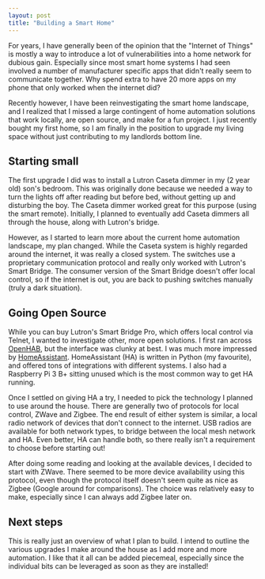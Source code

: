 ```yaml
---
layout: post
title: "Building a Smart Home"
---
```


For years, I have generally been of the opinion that the "Internet of Things" is mostly a way to introduce a lot of 
vulnerabilities into a home network for dubious gain. Especially since most smart home systems I had seen involved a number
of manufacturer specific apps that didn't really seem to communicate together. Why spend extra to have 20 more apps on my 
phone that only worked when the internet did?

Recently however, I have been reinvestigating the smart home landscape, and I realized that I missed a large contingent of 
home automation solutions that work locally, are open source, and make for a fun project. I just recently bought my first
home, so I am finally in the position to upgrade my living space without just contributing to my landlords bottom line.

## Starting small

The first upgrade I did was to install a Lutron Caseta dimmer in my (2 year old) son's bedroom. This was originally done because
we needed a way to turn the lights off after reading but before bed, without getting up and disturbing the boy. The Caseta
dimmer worked great for this purpose (using the smart remote). Initially, I planned to eventually add Caseta dimmers all 
through the house, along with Lutron's bridge.

However, as I started to learn more about the current home automation landscape, my plan changed. While the Caseta system is
highly regarded around the internet, it was really a closed system. The switches use a proprietary communication protocol and
really only worked with Lutron's Smart Bridge. The consumer version of the Smart Bridge doesn't offer local control, so if the
internet is out, you are back to pushing switches manually (truly a dark situation).

## Going Open Source

While you can buy Lutron's Smart Bridge Pro, which offers local control via Telnet, I wanted to investigate other, more open 
solutions. I first ran across [OpenHAB](https://www.openhab.org/), but the interface was clunky at best. I was much
more impressed by [HomeAssistant](https://www.home-assistant.io/). HomeAssistant (HA) is written in Python (my favourite),
and offered tons of integrations with different systems. I also had a Raspberry Pi 3 B+ sitting unused which is the
most common way to get HA running.

Once I settled on giving HA a try, I needed to pick the technology I planned to use around the house. There are generally two
of protocols for local control, ZWave and Zigbee. The end result of either system is similar, a local radio network of 
devices that don't connect to the internet. USB radios are available for both network types, to bridge between the local
mesh network and HA. Even better, HA can handle both, so there really isn't a requirement to choose before starting out!

After doing some reading and looking at the available devices, I decided to start with ZWave. There seemed to be more
device availability using this protocol, even though the protocol itself doesn't seem quite as nice as Zigbee (Google around 
for comparisons). The choice was relatively easy to make, especially since I can always add Zigbee later on.

## Next steps

This is really just an overview of what I plan to build. I intend to outline the various upgrades I make around the house
as I add more and more automation. I like that it all can be added piecemeal, especially since the individual bits
can be leveraged as soon as they are installed!
